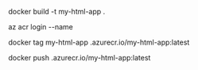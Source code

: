 
docker build -t my-html-app .

az acr login --name <acr-name>

docker tag my-html-app <acr-name>.azurecr.io/my-html-app:latest

docker push <acr-name>.azurecr.io/my-html-app:latest
